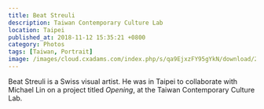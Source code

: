 ```yaml
---
title: Beat Streuli
description: Taiwan Contemporary Culture Lab
location: Taipei
published_at: 2018-11-12 15:35:21 +0800
category: Photos
tags: [Taiwan, Portrait]
image: /images/cloud.cxadams.com/index.php/s/qa9EjxzFY95gYkN/download/20181110-1512_Taipei_C-LAB_L1005247-0.jpg
---
```


Beat Streuli is a Swiss visual artist. He was in Taipei to collaborate
with Michael Lin on a project titled *Opening*, at the Taiwan
Contemporary Culture Lab.
